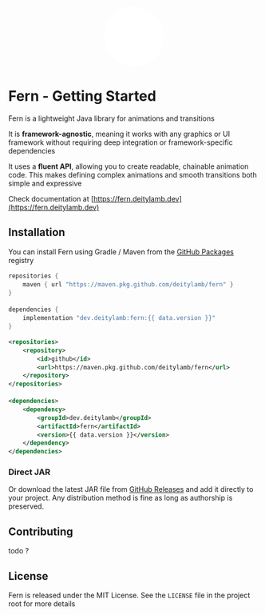 
<center>
<img src="./docs/assets/fern-white.svg" width="120px" style="border-radius: 200px; display: inline;">
</center>

# Fern - Getting Started

Fern is a lightweight Java library for animations and transitions

It is **framework-agnostic**, meaning it works with any graphics or UI framework without requiring deep integration or framework-specific dependencies

It uses a **fluent API**, allowing you to create readable, chainable animation code. This makes defining complex animations and smooth transitions both simple and expressive

Check documentation at [https://fern.deitylamb.dev](https://fern.deitylamb.dev)

## Installation

You can install Fern using Gradle / Maven from the [GitHub Packages](https://github.com/deitylamb/fern/packages) registry


```groovy
repositories {
    maven { url "https://maven.pkg.github.com/deitylamb/fern" }
}

dependencies {
    implementation "dev.deitylamb:fern:{{ data.version }}"
}
```

```xml
<repositories>
    <repository>
        <id>github</id>
        <url>https://maven.pkg.github.com/deitylamb/fern</url>
    </repository>
</repositories>

<dependencies>
    <dependency>
        <groupId>dev.deitylamb</groupId>
        <artifactId>fern</artifactId>
        <version>{{ data.version }}</version>
    </dependency>
</dependencies>
```

### Direct JAR


Or download the latest JAR file from [GitHub Releases](https://github.com/deitylamb/fern/releases) and add it directly to your project. Any distribution method is fine as long as authorship is preserved.

## Contributing

todo ?

## License

Fern is released under the MIT License. See the `LICENSE` file in the project root for more details
